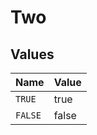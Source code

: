 # Two


## Values

| Name    | Value   |
| ------- | ------- |
| `TRUE`  | true    |
| `FALSE` | false   |